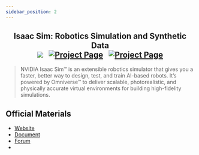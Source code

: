 ```yaml
---
sidebar_position: 2
---
```


<h2 align="center">
  <b>Isaac Sim: Robotics Simulation and Synthetic Data</b>

<div align="center">
    <a href="https://developer.nvidia.com/isaac-sim" target="_blank"><img src="https://img.shields.io/badge/Website-IsaacSim-red"></img></a>
    &nbsp;
    <a href="https://docs.omniverse.nvidia.com/isaacsim/latest/overview.html" target="_blank"><img src="https://img.shields.io/badge/Doc-IsaacSim-blue" alt="Project Page"></img></a>
    &nbsp;
    <a href="https://docs.omniverse.nvidia.com/isaacsim/latest/overview.html" target="_blank"><img src="https://img.shields.io/badge/Forum-IsaacSim-yellow" alt="Project Page"></img></a>
</div>
</h2>

> NVIDIA Isaac Sim™ is an extensible robotics simulator that gives you a faster, better way to design, test, and train AI-based robots. It’s powered by Omniverse™ to deliver scalable, photorealistic, and physically accurate virtual environments for building high-fidelity simulations.


## Official Materials
- [Website](https://developer.nvidia.com/isaac-sim)
- [Document](https://docs.omniverse.nvidia.com/isaacsim/latest/overview.html)
- [Forum](https://forums.developer.nvidia.com/c/agx-autonomous-machines/isaac/isaac-sim/321)
- 
